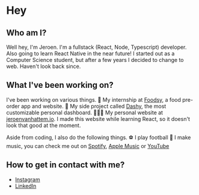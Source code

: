 # Hey

## Who am I?
Well hey, I'm Jeroen. I'm a fullstack (React, Node, Typescript) developer. Also going to learn React Native in the near future! I started out as a Computer Science student, but after a few years I decided to change to web. Haven't look back since.

## What I've been working on?
I've been working on various things.
🥙 My internship at [Foodsy](https://foodsy.eu), a food pre-order app and website.
📅 My side project called [Dashy](https://dashy-app.com), the most customizable personal dashboard.
🙋🏻‍♂️ My personal website at [jeroenvanhattem.io](https://jeroenvanhattem.io). I made this website while learning React, so it doesn't look that good at the moment.

Aside from coding, I also do the following things.
⚽ I play football
🎤 I make music, you can check me out on [Spotify](https://open.spotify.com/artist/7Egoy0UuRKksBWzmGYzd68?si=ZFvkJ25fTzWuurChMoAGTA&dl_branch=1), [Apple Music](https://music.apple.com/us/artist/yeno/1495372718) or [YouTube](https://www.youtube.com/channel/UCZkKPcjFB8UpoZ2y6bC1rWw)

## How to get in contact with me?
- [Instagram](https://instagram.com/jeroenvhattem)
- [LinkedIn](https://www.linkedin.com/in/jeroenvhattem/)
